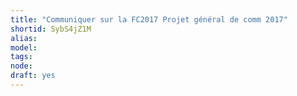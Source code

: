```yaml
---
title: "Communiquer sur la FC2017 Projet général de comm 2017"
shortid: SybS4jZ1M
alias: 
model: 
tags: 
node: 
draft: yes
--- 
```

 